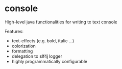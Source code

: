 # console

High-level java functionalities for writing to text console

Features:

* text-effects (e.g. bold, italic ...)
* colorization
* formatting
* delegation to slf4j logger
* highly programmatically configurable 


